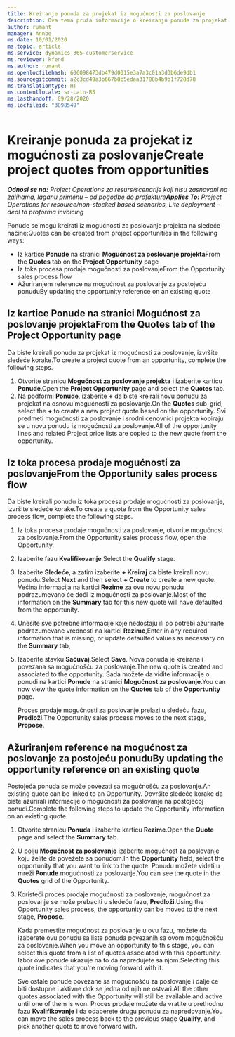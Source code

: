 ```yaml
---
title: Kreiranje ponuda za projekat iz mogućnosti za poslovanje
description: Ova tema pruža informacije o kreiranju ponude za projekat iz mogućnosti za poslovanje.
author: rumant
manager: Annbe
ms.date: 10/01/2020
ms.topic: article
ms.service: dynamics-365-customerservice
ms.reviewer: kfend
ms.author: rumant
ms.openlocfilehash: 606098473db479d0015e3a7a3c01a3d3b6de9db1
ms.sourcegitcommit: a2c3cd49a3b667b8b5edaa31788b4b9b1f728d78
ms.translationtype: HT
ms.contentlocale: sr-Latn-RS
ms.lasthandoff: 09/28/2020
ms.locfileid: "3898549"
---
```

# <a name="create-project-quotes-from-opportunities"></a><span data-ttu-id="d0c67-103">Kreiranje ponuda za projekat iz mogućnosti za poslovanje</span><span class="sxs-lookup"><span data-stu-id="d0c67-103">Create project quotes from opportunities</span></span>

<span data-ttu-id="d0c67-104">_**Odnosi se na:** Project Operations za resurs/scenarije koji nisu zasnovani na zalihama, laganu primenu – od pogodbe do profakture_</span><span class="sxs-lookup"><span data-stu-id="d0c67-104">_**Applies To:** Project Operations for resource/non-stocked based scenarios, Lite deployment - deal to proforma invoicing_</span></span>

<span data-ttu-id="d0c67-105">Ponude se mogu kreirati iz mogućnosti za poslovanje projekta na sledeće načine:</span><span class="sxs-lookup"><span data-stu-id="d0c67-105">Quotes can be created from project opportunities in the following ways:</span></span>

- <span data-ttu-id="d0c67-106">Iz kartice **Ponude** na stranici **Mogućnost za poslovanje projekta**</span><span class="sxs-lookup"><span data-stu-id="d0c67-106">From the **Quotes** tab on the **Project Opportunity** page</span></span>
- <span data-ttu-id="d0c67-107">Iz toka procesa prodaje mogućnosti za poslovanje</span><span class="sxs-lookup"><span data-stu-id="d0c67-107">From the Opportunity sales process flow</span></span>
- <span data-ttu-id="d0c67-108">Ažuriranjem reference na mogućnost za poslovanje za postojeću ponudu</span><span class="sxs-lookup"><span data-stu-id="d0c67-108">By updating the opportunity reference on an existing quote</span></span>

## <a name="from-the-quotes-tab-of-the-project-opportunity-page"></a><span data-ttu-id="d0c67-109">Iz kartice Ponude na stranici Mogućnost za poslovanje projekta</span><span class="sxs-lookup"><span data-stu-id="d0c67-109">From the Quotes tab of the Project Opportunity page</span></span>

<span data-ttu-id="d0c67-110">Da biste kreirali ponudu za projekat iz mogućnosti za poslovanje, izvršite sledeće korake.</span><span class="sxs-lookup"><span data-stu-id="d0c67-110">To create a project quote from an opportunity, complete the following steps.</span></span>

1. <span data-ttu-id="d0c67-111">Otvorite stranicu **Mogućnost za poslovanje projekta** i izaberite karticu **Ponude**.</span><span class="sxs-lookup"><span data-stu-id="d0c67-111">Open the **Project Opportunity** page and select the **Quotes** tab.</span></span> 
2. <span data-ttu-id="d0c67-112">Na podformi **Ponude**, izaberite **+** da biste kreirali novu ponudu za projekat na osnovu mogućnosti za poslovanje.</span><span class="sxs-lookup"><span data-stu-id="d0c67-112">On the **Quotes** sub-grid, select the **+** to create a new project quote based on the opportunity.</span></span> <span data-ttu-id="d0c67-113">Svi predmeti mogućnosti za poslovanje i srodni cenovnici projekta kopiraju se u novu ponudu iz mogućnosti za poslovanje.</span><span class="sxs-lookup"><span data-stu-id="d0c67-113">All of the opportunity lines and related Project price lists are copied to the new quote from the opportunity.</span></span>

## <a name="from-the-opportunity-sales-process-flow"></a><span data-ttu-id="d0c67-114">Iz toka procesa prodaje mogućnosti za poslovanje</span><span class="sxs-lookup"><span data-stu-id="d0c67-114">From the Opportunity sales process flow</span></span>

<span data-ttu-id="d0c67-115">Da biste kreirali ponudu iz toka procesa prodaje mogućnosti za poslovanje, izvršite sledeće korake.</span><span class="sxs-lookup"><span data-stu-id="d0c67-115">To create a quote from the Opportunity sales process flow, complete the following steps.</span></span>

1. <span data-ttu-id="d0c67-116">Iz toka procesa prodaje mogućnosti za poslovanje, otvorite mogućnost za poslovanje.</span><span class="sxs-lookup"><span data-stu-id="d0c67-116">From the Opportunity sales process flow, open the Opportunity.</span></span>
2. <span data-ttu-id="d0c67-117">Izaberite fazu **Kvalifikovanje**.</span><span class="sxs-lookup"><span data-stu-id="d0c67-117">Select the **Qualify** stage.</span></span> 
3. <span data-ttu-id="d0c67-118">Izaberite **Sledeće**, a zatim izaberite **+ Kreiraj** da biste kreirali novu ponudu.</span><span class="sxs-lookup"><span data-stu-id="d0c67-118">Select **Next** and then select **+ Create** to create a new quote.</span></span> <span data-ttu-id="d0c67-119">Većina informacija na kartici **Rezime** za ovu novu ponudu podrazumevano će doći iz mogućnosti za poslovanje.</span><span class="sxs-lookup"><span data-stu-id="d0c67-119">Most of the information on the **Summary** tab for this new quote will have defaulted from the opportunity.</span></span> 
4. <span data-ttu-id="d0c67-120">Unesite sve potrebne informacije koje nedostaju ili po potrebi ažurirajte podrazumevane vrednosti na kartici **Rezime**,</span><span class="sxs-lookup"><span data-stu-id="d0c67-120">Enter in any required information that is missing, or update defaulted values as necessary on the **Summary** tab,</span></span>
5. <span data-ttu-id="d0c67-121">Izaberite stavku **Sačuvaj**.</span><span class="sxs-lookup"><span data-stu-id="d0c67-121">Select **Save**.</span></span> <span data-ttu-id="d0c67-122">Nova ponuda je kreirana i povezana sa mogućnošću za poslovanje.</span><span class="sxs-lookup"><span data-stu-id="d0c67-122">The new quote is created and associated to the opportunity.</span></span> <span data-ttu-id="d0c67-123">Sada možete da vidite informacije o ponudi na kartici **Ponude** na stranici **Mogućnost za poslovanje**.</span><span class="sxs-lookup"><span data-stu-id="d0c67-123">You can now view the quote information on the **Quotes** tab of the **Opportunity** page.</span></span> 

   <span data-ttu-id="d0c67-124">Proces prodaje mogućnosti za poslovanje prelazi u sledeću fazu, **Predloži**.</span><span class="sxs-lookup"><span data-stu-id="d0c67-124">The Opportunity sales process moves to the next stage, **Propose**.</span></span>


## <a name="by-updating-the-opportunity-reference-on-an-existing-quote"></a><span data-ttu-id="d0c67-125">Ažuriranjem reference na mogućnost za poslovanje za postojeću ponudu</span><span class="sxs-lookup"><span data-stu-id="d0c67-125">By updating the opportunity reference on an existing quote</span></span>

<span data-ttu-id="d0c67-126">Postojeća ponuda se može povezati sa mogućnošću za poslovanje.</span><span class="sxs-lookup"><span data-stu-id="d0c67-126">An existing quote can be linked to an Opportunity.</span></span> <span data-ttu-id="d0c67-127">Dovršite sledeće korake da biste ažurirali informacije o mogućnosti za poslovanje na postojećoj ponudi.</span><span class="sxs-lookup"><span data-stu-id="d0c67-127">Complete the following steps to update the Opportunity information on an existing quote.</span></span>

1. <span data-ttu-id="d0c67-128">Otvorite stranicu **Ponuda** i izaberite karticu **Rezime**.</span><span class="sxs-lookup"><span data-stu-id="d0c67-128">Open the **Quote** page and select the **Summary** tab.</span></span>
2. <span data-ttu-id="d0c67-129">U polju **Mogućnost za poslovanje** izaberite mogućnost za poslovanje koju želite da povežete sa ponudom.</span><span class="sxs-lookup"><span data-stu-id="d0c67-129">In the **Opportunity** field, select the opportunity that you want to link to the quote.</span></span> <span data-ttu-id="d0c67-130">Ponudu možete videti u mreži **Ponude** mogućnosti za poslovanje.</span><span class="sxs-lookup"><span data-stu-id="d0c67-130">You can see the quote in the **Quotes** grid of the Opportunity.</span></span> 
3. <span data-ttu-id="d0c67-131">Koristeći proces prodaje mogućnosti za poslovanje, mogućnost za poslovanje se može prebaciti u sledeću fazu, **Predloži**.</span><span class="sxs-lookup"><span data-stu-id="d0c67-131">Using the Opportunity sales process, the opportunity can be moved to the next stage, **Propose**.</span></span> 

   <span data-ttu-id="d0c67-132">Kada premestite mogućnost za poslovanje u ovu fazu, možete da izaberete ovu ponudu sa liste ponuda povezanih sa ovom mogućnošću za poslovanje.</span><span class="sxs-lookup"><span data-stu-id="d0c67-132">When you move an opportunity to this stage, you can select this quote from a list of quotes associated with this opportunity.</span></span> <span data-ttu-id="d0c67-133">Izbor ove ponude ukazuje na to da napredujete sa njom.</span><span class="sxs-lookup"><span data-stu-id="d0c67-133">Selecting this quote indicates that you're moving forward with it.</span></span>

   <span data-ttu-id="d0c67-134">Sve ostale ponude povezane sa mogućnošću za poslovanje i dalje će biti dostupne i aktivne dok se jedna od njih ne ostvari.</span><span class="sxs-lookup"><span data-stu-id="d0c67-134">All the other quotes associated with the Opportunity will still be available and active until one of them is won.</span></span> <span data-ttu-id="d0c67-135">Proces prodaje možete da vratite u prethodnu fazu **Kvalifikovanje** i da odaberete drugu ponudu za napredovanje.</span><span class="sxs-lookup"><span data-stu-id="d0c67-135">You can move the sales process back to the previous stage **Qualify**, and pick another quote to move forward with.</span></span>

